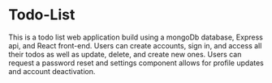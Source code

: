 # Todo-List

This is a todo list web application build using a mongoDb database, Express api, and React front-end. Users 
can create accounts, sign in, and access all their todos as well as update, delete, and create new ones. Users 
can request a password reset and settings component allows for profile updates and account deactivation.
